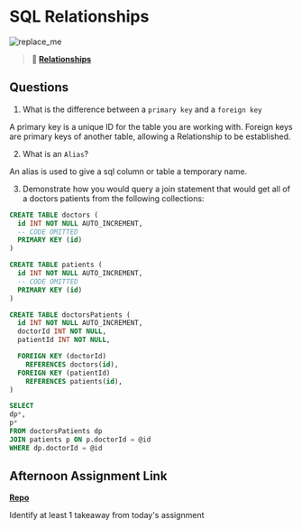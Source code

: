 # SQL Relationships

![replace_me](https://codeworks.blob.core.windows.net/public/assets/img/illustrations/placeholder.svg)

> **📖 [Relationships](https://codeworksacademy.com/fs-student-guide/resources/wk11/02-MySQL-Relationships)**

## Questions

1. What is the difference between a `primary key` and a `foreign key`

A primary key is a unique ID for the table you are working with. Foreign keys are primary keys of another table, allowing a Relationship to be established.

2. What is an `Alias`?

An alias is used to give a sql column or table a temporary name.

3. Demonstrate how you would query a join statement that would get all of a doctors patients from the following collections:

```SQL
CREATE TABLE doctors (
  id INT NOT NULL AUTO_INCREMENT,
  -- CODE OMITTED
  PRIMARY KEY (id)
)

CREATE TABLE patients (
  id INT NOT NULL AUTO_INCREMENT,
  -- CODE OMITTED
  PRIMARY KEY (id)
)

CREATE TABLE doctorsPatients (
  id INT NOT NULL AUTO_INCREMENT,
  doctorId INT NOT NULL,
  patientId INT NOT NULL,

  FOREIGN KEY (doctorId)
    REFERENCES doctors(id),
  FOREIGN KEY (patientId)
    REFERENCES patients(id),
)

SELECT 
dp*,
p*
FROM doctorsPatients dp
JOIN patients p ON p.doctorId = @id 
WHERE dp.doctorId = @id

```

## Afternoon Assignment Link

**[Repo](https://github.com/DMGCK/<ASSIGNMENT_REPO>)**

Identify at least 1 takeaway from today's assignment
